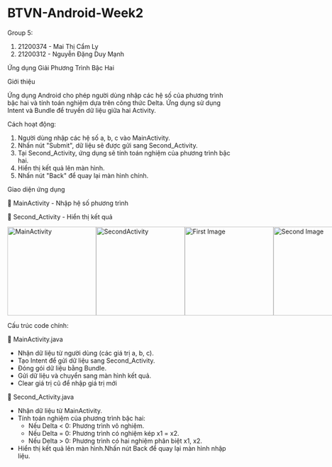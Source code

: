 # BTVN-Android-Week2
Group 5: 
1. 21200374 - Mai Thị Cẩm Ly 
2. 21200312 - Nguyễn Đặng Duy Mạnh

Ứng dụng Giải Phương Trình Bậc Hai

Giới thiệu

Ứng dụng Android cho phép người dùng nhập các hệ số của phương trình bậc hai và tính toán nghiệm dựa trên công thức Delta.
Ứng dụng sử dụng Intent và Bundle để truyền dữ liệu giữa hai Activity.

Cách hoạt động:
1. Người dùng nhập các hệ số a, b, c vào MainActivity.
2. Nhấn nút "Submit", dữ liệu sẽ được gửi sang Second_Activity.
3. Tại Second_Activity, ứng dụng sẽ tính toán nghiệm của phương trình bậc hai.
4. Hiển thị kết quả lên màn hình.
5. Nhấn nút "Back" để quay lại màn hình chính.

Giao diện ứng dụng

🔹 MainActivity - Nhập hệ số phương trình

🔹 Second_Activity - Hiển thị kết quả

<div style="display: flex; justify-content: space-around;">
  <img src="https://github.com/user-attachments/assets/b51f9695-9aa0-4ea5-b3e5-4ccb013db62e" alt="MainActivity" width="200"/>
  <img src="https://github.com/user-attachments/assets/9d90c125-e096-4423-84b8-91f6f63354af" alt="SecondActivity" width="200"/>
       <img src="https://github.com/user-attachments/assets/d69e78ca-9604-4218-aa79-780d1fe7f9dc" alt="First Image" width="200"/>
  <img src="https://github.com/user-attachments/assets/cb5a94ee-64c2-4da9-91de-a06ece052eb1" alt="Second Image" width="200"/>
</div>


Cấu trúc code chính:

📂 MainActivity.java
+ Nhận dữ liệu từ người dùng (các giá trị a, b, c).
+ Tạo Intent để gửi dữ liệu sang Second_Activity.
+ Đóng gói dữ liệu bằng Bundle.
+ Gửi dữ liệu và chuyển sang màn hình kết quả.
+ Clear giá trị cũ để nhập giá trị mới

📂 Second_Activity.java
+ Nhận dữ liệu từ MainActivity.
+ Tính toán nghiệm của phương trình bậc hai:
     + Nếu Delta < 0: Phương trình vô nghiệm.
     + Nếu Delta = 0: Phương trình có nghiệm kép x1 = x2.
     + Nếu Delta > 0: Phương trình có hai nghiệm phân biệt x1, x2.
+ Hiển thị kết quả lên màn hình.Nhấn nút Back để quay lại màn hình nhập liệu.
